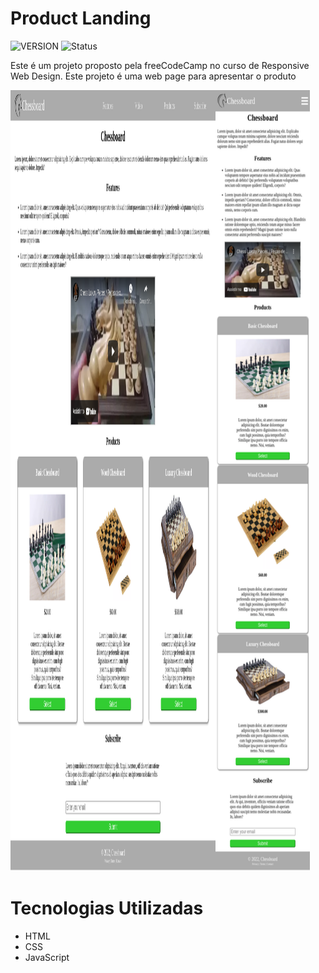 # Product Landing

![VERSION](http://img.shields.io/static/v1?label=VERSION&message=1.0.0&color=informational&style=appveyor)
![Status](http://img.shields.io/static/v1?label=STATUS&message=Finalizado&color=sucessw&style=appveyor)

Este é um projeto proposto pela freeCodeCamp no curso de Responsive Web Design. Este projeto é uma web page para 
apresentar o produto

<div>
    <img align="left" width="65%" height="1250" src="img/FCC-Product-landing.png" alt="Product Landing">
    <img width="30%" height="1250" src="img/FCC-Product-landing-Mobile.png" alt="Product Landing mobile">
</div>

# Tecnologias Utilizadas

- HTML
- CSS
- JavaScript
